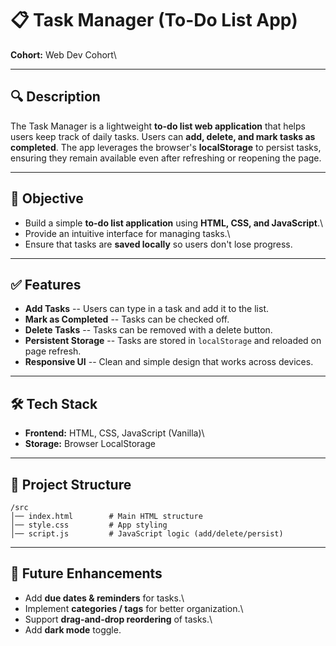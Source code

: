# 📋 Task Manager (To-Do List App)

**Cohort:** Web Dev Cohort\

------------------------------------------------------------------------

## 🔍 Description

The Task Manager is a lightweight **to-do list web application** that
helps users keep track of daily tasks. Users can **add, delete,
and mark tasks as completed**. The app leverages the browser's
**localStorage** to persist tasks, ensuring they remain available even
after refreshing or reopening the page.

------------------------------------------------------------------------

## 🎯 Objective

-   Build a simple **to-do list application** using **HTML, CSS, and
    JavaScript**.\
-   Provide an intuitive interface for managing tasks.\
-   Ensure that tasks are **saved locally** so users don't lose
    progress.

------------------------------------------------------------------------

## ✅ Features

-   **Add Tasks** -- Users can type in a task and add it to the list.
-   **Mark as Completed** -- Tasks can be checked off.
-   **Delete Tasks** -- Tasks can be removed with a delete button.
-   **Persistent Storage** -- Tasks are stored in `localStorage` and
    reloaded on page refresh.
-   **Responsive UI** -- Clean and simple design that works across
    devices.

------------------------------------------------------------------------

## 🛠️ Tech Stack

-   **Frontend:** HTML, CSS, JavaScript (Vanilla)\
-   **Storage:** Browser LocalStorage

------------------------------------------------------------------------

## 📂 Project Structure

    /src
    │── index.html        # Main HTML structure
    │── style.css         # App styling
    │── script.js         # JavaScript logic (add/delete/persist)


------------------------------------------------------------------------

## 🚀 Future Enhancements

-   Add **due dates & reminders** for tasks.\
-   Implement **categories / tags** for better organization.\
-   Support **drag-and-drop reordering** of tasks.\
-   Add **dark mode** toggle.
